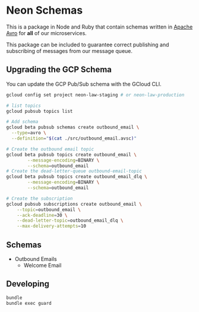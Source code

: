 # Neon Schemas

This is a package in Node and Ruby that contain schemas written in [Apache
Avro](https://avro.apache.org/docs/current/spec.html#schemas) for **all** of our
microservices.

This package can be included to guarantee correct publishing and subscribing of
messages from our message queue.

## Upgrading the GCP Schema

You can update the GCP Pub/Sub schema with the GCloud CLI.

```bash
gcloud config set project neon-law-staging # or neon-law-production

# list topics
gcloud pubsub topics list

# Add schema
gcloud beta pubsub schemas create outbound_email \
  --type=avro \
  --definition="$(cat ./src/outbound_email.avsc)"

# Create the outbound email topic
gcloud beta pubsub topics create outbound_email \
        --message-encoding=BINARY \
        --schema=outbound_email
# Create the dead-letter-queue outbound-email-topic
gcloud beta pubsub topics create outbound_email_dlq \
        --message-encoding=BINARY \
        --schema=outbound_email

# Create the subscription
gcloud pubsub subscriptions create outbound_email \
    --topic=outbound_email \
    --ack-deadline=30 \
    --dead-letter-topic=outbound_email_dlq \
    --max-delivery-attempts=10
```

## Schemas

* Outbound Emails
  * Welcome Email

## Developing

```bash
bundle
bundle exec guard
```
